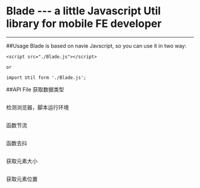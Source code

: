 # Blade --- a little Javascript Util library for mobile FE developer

---

##Usage
Blade is based on navie Javscript, so you can use it in two way:
```
<script src="./Blade.js"></script>

or

import Util form './Blade.js';
```

##API File
获取数据类型
```

```
检测浏览器，脚本运行环境
```
```
函数节流
```
```
函数去抖
```
```
获取元素大小
```
```
获取元素位置
```

```





